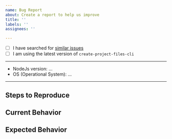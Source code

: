 ```yaml
---
name: Bug Report
about: Create a report to help us improve
title: ''
labels: ''
assignees: ''

---
```


- [ ] I have searched for [similar issues](https://github.com/LuanEdCosta/create-project-files-cli/issues)
- [ ] I am using the latest version of `create-project-files-cli`

---

- NodeJs version: ...
- OS (Operational System): ... 

---

## Steps to Reproduce

## Current Behavior

## Expected Behavior
